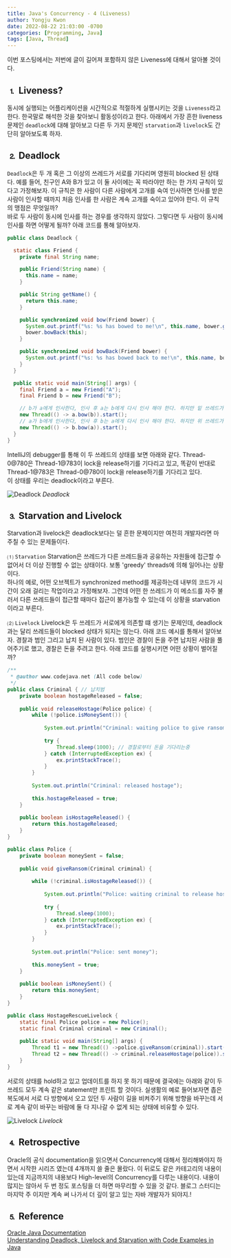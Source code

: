 ```yaml
---
title: Java's Concurrency - 4 (Liveness)
author: Yongju Kwon
date: 2022-08-22 21:03:00 -0700
categories: [Programming, Java]
tags: [Java, Thread]
---
```


이번 포스팅에서는 저번에 글이 길어져 포함하지 않은 Liveness에 대해서 알아볼 것이다.

## ⒈ Liveness?

동시에 실행되는 어플리케이션을 시간적으로 적절하게 실행시키는 것을 `Liveness`라고 한다. 한국말로 해석한 것을 찾아보니 활동성이라고 한다. 아래에서 가장 흔한 liveness 문제인 `deadlock`에 대해 알아보고 다른 두 가지 문제인 `starvation`과 `livelock`도 간단히 알아보도록 
하자.

## ⒉ Deadlock

`Deadlock`은 두 개 혹은 그 이상의 쓰레드가 서로를 기다리며 영원히 blocked 된 상태다. 예를 들어, 친구인 A와 B가 있고 이 둘 사이에는 꼭 따라야만 하는 한 가지 규칙이 있다고 가정해보자. 이 규칙은 한 사람이 다른 사람에게 고개를 숙여 인사하면 인사를 받은 사람이 인사할 때까지 처음 인사를 한 사람은 계속 고개를 숙이고 있어야 한다. 이 규칙의 맹점은 무엇일까?  
바로 두 사람이 동시에 인사를 하는 경우를 생각하지 않았다. 그렇다면 두 사람이 동시에 인사를 하면 어떻게 될까? 아래 코드를 통해 알아보자.

```java
public class Deadlock {

  static class Friend {
    private final String name;

    public Friend(String name) {
      this.name = name;
    }

    public String getName() {
      return this.name;
    }

    public synchronized void bow(Friend bower) {
      System.out.printf("%s: %s has bowed to me!\n", this.name, bower.getName());
      bower.bowBack(this);
    }

    public synchronized void bowBack(Friend bower) {
      System.out.printf("%s: %s has bowed back to me!\n", this.name, bower.getName());
    }
  }

  public static void main(String[] args) {
    final Friend a = new Friend("A");
    final Friend b = new Friend("B");

    // b가 a에게 인사한다, 인사 후 a는 b에게 다시 인사 해야 한다. 하지만 밑 쓰레드가 시작되면서 b의 lock을 own한 후 release하지 않으면 b.bowBack(a)가 실행될 수 없다.
    new Thread(() -> a.bow(b)).start();
    // a가 b에게 인사한다, 인사 후 b는 a에게 다시 인사 해야 한다. 하지만 위 쓰레드가 끝나지 않았기 때문에(a의 lock을 release하지 않았기 떄문에) a.bowBack(b)가 실행될 수 없다.
    new Thread(() -> b.bow(a)).start();
  }
}
```

IntelliJ의 debugger를 통해 이 두 쓰레드의 상태를 보면 아래와 같다. Thread-0@780은 Thread-1@783이 lock을 release하기를 기다리고 있고, 똑같이 반대로 Thread-1@783은 Thread-0@780이 lock을 release하기를 기다리고 있다.  
이 상태를 우리는 deadlock이라고 부른다.

![Deadlock](/assets/img/20220822/%08deadlock.png)
_Deadlock_

## ⒊ Starvation and Livelock

Starvation과 livelock은 deadlock보다는 덜 흔한 문제이지만 여전히 개발자라면 마주칠 수 있는 문제들이다.

⑴ `Starvation`
 Starvation은 쓰레드가 다른 쓰레드들과 공유하는 자원들에 접근할 수 없어서 더 이상 진행할 수 없는 상태이다. 보통 'greedy' threads에 의해 일어나는 상황이다.  
하나의 예로, 어떤 오브젝트가 synchronized method를 제공하는데 내부의 코드가 시간이 오래 걸리는 작업이라고 가정해보자. 그런데 어떤 한 쓰레드가 이 메소드를 자주 불러서 다른 쓰레드들이 접근할 때마다 접근이 불가능할 수 있는데 이 상황을 starvation이라고 부른다.

⑵ `Livelock`
 Livelock은 두 쓰레드가 서로에게 의존할 떄 생기는 문제인데, deadlock과는 달리 쓰레드들이 blocked 상태가 되지는 않는다. 아래 
코드 예시를 통해서 알아보자.
경찰과 범인 그리고 납치 된 사람이 있다. 범인은 경찰이 돈을 주면 납치된 사람을 풀어주기로 했고, 경찰은 돈을 주려고 한다. 아래 코드를 실행시키면 어떤 상황이 벌어질까?

```java
/**
 * @author www.codejava.net (All code below)
 */
public class Criminal { // 납치범
    private boolean hostageReleased = false;
 
    public void releaseHostage(Police police) {
        while (!police.isMoneySent()) {
 
            System.out.println("Criminal: waiting police to give ransom"); 
 
            try {
                Thread.sleep(1000); // 경찰로부터 돈을 기다리는중
            } catch (InterruptedException ex) {
                ex.printStackTrace();
            }
        }
 
        System.out.println("Criminal: released hostage");
 
        this.hostageReleased = true;
    }
 
    public boolean isHostageReleased() {
        return this.hostageReleased;
    }
}

public class Police {
    private boolean moneySent = false;
 
    public void giveRansom(Criminal criminal) {
 
        while (!criminal.isHostageReleased()) {
 
            System.out.println("Police: waiting criminal to release hostage");
 
            try {
                Thread.sleep(1000);
            } catch (InterruptedException ex) {
                ex.printStackTrace();
            }
        }
 
        System.out.println("Police: sent money");
 
        this.moneySent = true;
    }
 
    public boolean isMoneySent() {
        return this.moneySent;
    }
}

public class HostageRescueLivelock {
    static final Police police = new Police();
    static final Criminal criminal = new Criminal();
 
    public static void main(String[] args) {
        Thread t1 = new Thread(() ->police.giveRansom(criminal)).start();        
        Thread t2 = new Thread(() -> criminal.releaseHostage(police)).start();
    }
}
```

서로의 상태를 hold하고 있고 업데이트를 하지 못 하기 때문에 결국에는 아래와 같이 두 쓰레드 모두 계속 같은 statement만 프린트 할 것이다. 실생활의 예로 들어보자면 좁은 복도에서 서로 다 방향에서 오고 있던 두 사람이 길을 비켜주기 위해 방향을 바꾸는데 서로 계속 같이 바꾸는 바람에 둘 다 지나갈 수 없게 되는 상태에 비유할 수 있다.

![Livelock](/assets/img/20220822/livelock.png)
_Livelock_

## ⒋ Retrospective

Oracle의 공식 documentation을 읽으면서 Concurrency에 대해서 정리해봐야지 하면서 시작한 시리즈 였는데 4개까지 쓸 줄은 몰랐다. 이 뒤로도 같은 카테고리의 내용이 있는데 지금까지의 내용보다 High-level의 Concurrency를 다루는 내용이다. 내용이 많지는 않아서 두 번 정도 포스팅을 더 하면 마무리할 수 있을 것 같다. 블로그 스터디는 마지막 주 이지만 계속 써 나가서 더 깊이 알고 있는 자바 개발자가 되야지.!

## ⒌ Reference

[Oracle Java Documentation](https://docs.oracle.com/javase/tutorial/essential/concurrency/liveness.html)\
[Understanding Deadlock, Livelock and Starvation with Code Examples in Java](https://www.codejava.net/java-core/concurrency/understanding-deadlock-livelock-and-starvation-with-code-examples-in-java)
